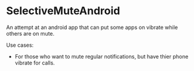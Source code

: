 # SelectiveMuteAndroid
An attempt at an android app that can put some apps on vibrate while others are on mute.

Use cases:
  - For those who want to mute regular notifications, but have thier phone vibrate for calls.
